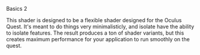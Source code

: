 Basics 2

This shader is designed to be a flexible shader designed for the Oculus Quest. It's meant to do things very minimalisticly, and isolate have the ability to isolate features. The result produces a ton of shader variants, but this creates maximum performance for your application to run smoothly on the quest.
